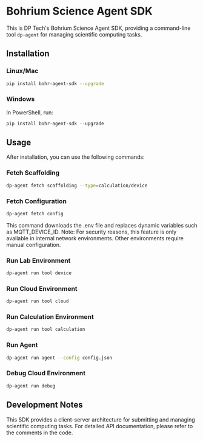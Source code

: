 # Bohrium Science Agent SDK

This is DP Tech's Bohrium Science Agent SDK, providing a command-line tool `dp-agent` for managing scientific computing tasks.

## Installation

### Linux/Mac

```bash
pip install bohr-agent-sdk --upgrade
```

### Windows

In PowerShell, run:

```powershell
pip install bohr-agent-sdk --upgrade
```

## Usage

After installation, you can use the following commands:

### Fetch Scaffolding

```bash
dp-agent fetch scaffolding --type=calculation/device
```

### Fetch Configuration

```bash
dp-agent fetch config
```

This command downloads the .env file and replaces dynamic variables such as MQTT_DEVICE_ID.
Note: For security reasons, this feature is only available in internal network environments. Other environments require manual configuration.

### Run Lab Environment

```bash
dp-agent run tool device
```

### Run Cloud Environment

```bash
dp-agent run tool cloud
```
### Run Calculation Environment

```bash
dp-agent run tool calculation
```

### Run Agent

```bash
dp-agent run agent --config config.json
```

### Debug Cloud Environment

```bash
dp-agent run debug
```

## Development Notes

This SDK provides a client-server architecture for submitting and managing scientific computing tasks. For detailed API documentation, please refer to the comments in the code.
